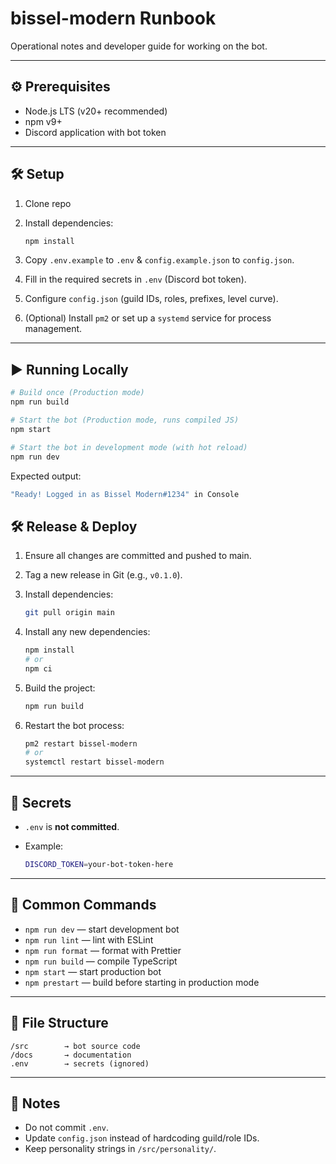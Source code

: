 # bissel-modern Runbook

Operational notes and developer guide for working on the bot.

---

## ⚙️ Prerequisites

- Node.js LTS (v20+ recommended)
- npm v9+
- Discord application with bot token

---

## 🛠️ Setup

1. Clone repo
2. Install dependencies:

   ```bash
   npm install
    ```

3. Copy `.env.example` to `.env`  & `config.example.json` to `config.json`.
4. Fill in the required secrets in `.env` (Discord bot token).
5. Configure `config.json` (guild IDs, roles, prefixes, level curve).
6. (Optional) Install `pm2` or set up a `systemd` service for process management.


---

## ▶️ Running Locally

```bash
# Build once (Production mode)
npm run build

# Start the bot (Production mode, runs compiled JS)
npm start

# Start the bot in development mode (with hot reload)
npm run dev
```

Expected output:

```bash
"Ready! Logged in as Bissel Modern#1234" in Console
```

## 🛠️ Release & Deploy

1. Ensure all changes are committed and pushed to main.
2. Tag a new release in Git (e.g., `v0.1.0`).
3. Install dependencies:

   ```bash
   git pull origin main
    ```

4. Install any new dependencies:

   ```bash
   npm install 
   # or
   npm ci
   ```

5. Build the project:

   ```bash
   npm run build
   ```

6. Restart the bot process:
  
    ```bash
    pm2 restart bissel-modern
    # or
    systemctl restart bissel-modern
    ```

---

## 🔑 Secrets

- `.env` is **not committed**.
- Example:

  ```bash
  DISCORD_TOKEN=your-bot-token-here
  ```

---

## 🔄 Common Commands

- `npm run dev` — start development bot
- `npm run lint` — lint with ESLint
- `npm run format` — format with Prettier
- `npm run build` — compile TypeScript
- `npm start` — start production bot
- `npm prestart` — build before starting in production mode

---

## 📂 File Structure

```plain
/src        → bot source code
/docs       → documentation
.env        → secrets (ignored)
```

---

## 🚨 Notes

- Do not commit `.env`.
- Update `config.json` instead of hardcoding guild/role IDs.
- Keep personality strings in `/src/personality/`.
